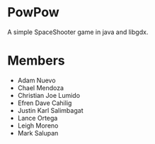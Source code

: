 # PowPow

A simple SpaceShooter game in java and libgdx.

# Members

- Adam Nuevo
- Chael Mendoza
- Christian Joe Lumido
- Efren Dave Cahilig
- Justin Karl Salimbagat
- Lance Ortega
- Leigh Moreno
- Mark Salupan